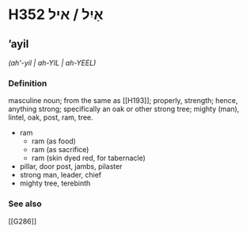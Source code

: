 # H352 אַיִל / איל

## ʼayil

_(ah'-yil | ah-YIL | ah-YEEL)_

### Definition

masculine noun; from the same as [[H193]]; properly, strength; hence, anything strong; specifically an oak or other strong tree; mighty (man), lintel, oak, post, ram, tree.

- ram
    - ram (as food)
    - ram (as sacrifice)
    - ram (skin dyed red, for tabernacle)
- pillar, door post, jambs, pilaster
- strong man, leader, chief
- mighty tree, terebinth
### See also

[[G286]]

